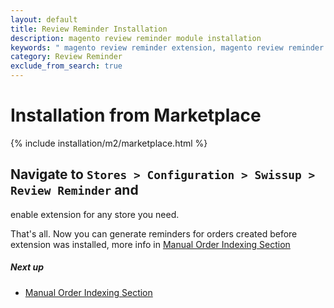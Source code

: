 ```yaml
---
layout: default
title: Review Reminder Installation
description: magento review reminder module installation
keywords: " magento review reminder extension, magento review reminder email "
category: Review Reminder
exclude_from_search: true
---
```


# Installation from Marketplace

{% include installation/m2/marketplace.html %}

## Navigate to `Stores > Configuration > Swissup > Review Reminder` and
enable extension for any store you need.

That's all. Now you can generate reminders for orders created before extension was installed, more info in  [Manual Order Indexing Section][manual_order_indexing]

##### Next up

* [Manual Order Indexing Section][manual_order_indexing]

[manual_order_indexing]: /m2/extensions/reviewreminder/#manual-order-indexing-section